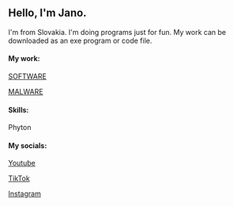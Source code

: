 
## Hello, I'm Jano. 

I'm from Slovakia. I'm doing programs just for fun. My work can be downloaded as an exe program or code file.

#### My work:

[SOFTWARE]()

[MALWARE]()
#### Skills:

Phyton

#### My socials:

[Youtube](https://www.youtube.com/channel/UC6UKBbOs5EWv5bf0MQ2jSaA)

[TikTok](https://www.tiktok.com/)

[Instagram](https://www.instagram.com/janohroch/)
